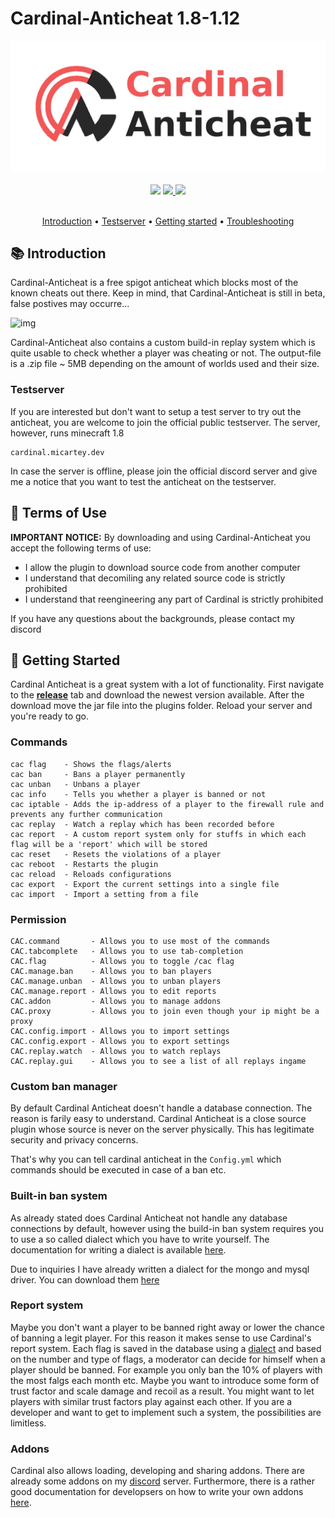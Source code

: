 # Cardinal-Anticheat 1.8-1.12

<div align="center">
    <img src="images/banner.png" />
</div>

<br />

<div align="center">
    <img
        src="https://img.shields.io/badge/Written%20in-java-%23EF4041?style=for-the-badge"
        height="30"
    />
    <a href="https://discord.gg/fxTn7v8">
        <img 
            src="https://img.shields.io/discord/647922123192533022?color=212121&label=Discord&logo=discord&logoColor=212121&style=for-the-badge"
            height="30"
        />
    </a>
    <a href="https://micartey.github.io/Cardinal-Anticheat/documentation" target="_blank">
        <img
            src="https://img.shields.io/badge/javadoc-reference-5272B4.svg?style=for-the-badge"
            height="30"
        />
    </a>
</div>

<br />

<p align="center">
  <a href="#-introduction">Introduction</a> •
  <a href="#-testserver">Testserver</a> •
  <a href="#-terms-of-use">Getting started</a> •
  <a href="https://github.com/Clientastisch/Cardinal-Anticheat/issues">Troubleshooting</a>
</p>


## 📚 Introduction

Cardinal-Anticheat is a free spigot anticheat which blocks most of the known cheats out there. Keep in mind, that Cardinal-Anticheat is still in beta, false postives may occurre...

![img](images/ezgif.com-gif-maker.gif)

Cardinal-Anticheat also contains a custom build-in replay system which is quite usable to check whether a player was cheating or not. The output-file is a .zip file ~ 5MB depending on the amount of worlds used and their size.

### Testserver

If you are interested but don't want to setup a test server to try out the anticheat, you are welcome to join the official public testserver. The server, however, runs minecraft 1.8

```
cardinal.micartey.dev
```

In case the server is offline, please join the official discord server and give me a notice that you want to test the anticheat on the testserver.

## 📄 Terms of Use

**IMPORTANT NOTICE:** By downloading and using Cardinal-Anticheat you accept the following terms of use:

- I allow the plugin to download source code from another computer
- I understand that decomiling any related source code is strictly prohibited
- I understand that reengineering any part of Cardinal is strictly prohibited

If you have any questions about the backgrounds, please contact my discord

## 📝 Getting Started

Cardinal Anticheat is a great system with a lot of functionality. First navigate to the [**release**](https://github.com/Clientastisch/Cardinal-Anticheat/releases) tab and download the newest version available. After the download move the jar file into the plugins folder. Reload your server and you're ready to go.

### Commands

```text
cac flag    - Shows the flags/alerts
cac ban     - Bans a player permanently
cac unban   - Unbans a player
cac info    - Tells you whether a player is banned or not
cac iptable - Adds the ip-address of a player to the firewall rule and prevents any further communication
cac replay  - Watch a replay which has been recorded before
cac report  - A custom report system only for stuffs in which each flag will be a 'report' which will be stored
cac reset   - Resets the violations of a player
cac reboot  - Restarts the plugin
cac reload  - Reloads configurations
cac export  - Export the current settings into a single file
cac import  - Import a setting from a file
```

### Permission

```text
CAC.command       - Allows you to use most of the commands
CAC.tabcomplete   - Allows you to use tab-completion
CAC.flag          - Allows you to toggle /cac flag
CAC.manage.ban    - Allows you to ban players
CAC.manage.unban  - Allows you to unban players
CAC.manage.report - Allows you to edit reports
CAC.addon         - Allows you to manage addons
CAC.proxy         - Allows you to join even though your ip might be a proxy
CAC.config.import - Allows you to import settings
CAC.config.export - Allows you to export settings
CAC.replay.watch  - Allows you to watch replays
CAC.replay.gui    - Allows you to see a list of all replays ingame
```

### Custom ban manager

By default Cardinal Anticheat doesn't handle a database connection. The reason is farily easy to understand. Cardinal Anticheat is a close source plugin whose source is never on the server physically. This has legitimate security and privacy concerns. 

That's why you can tell cardinal anticheat in the `Config.yml` which commands should be executed in case of a ban etc.

### Built-in ban system

As already stated does Cardinal Anticheat not handle any database connections by default, however using the build-in ban system requires you to use a so called dialect which you have to write yourself. The documentation for writing a dialect is available [here](DIALECT.md).

Due to inquiries I have already written a dialect for the mongo and mysql driver. You can download them [here](dialects/)

### Report system

Maybe you don't want a player to be banned right away or lower the chance of banning a legit player. For this reason it makes sense to use Cardinal's report system. Each flag is saved in the database using a [dialect](DIALECT.md) and based on the number and type of flags, a moderator can decide for himself when a player should be banned. For example you only ban the 10% of players with the most falgs each month etc. Maybe you want to introduce some form of trust factor and scale damage and recoil as a result. You might want to let players with similar trust factors play against each other. If you are a developer and want to get to implement such a system, the possibilities are limitless.

### Addons

Cardinal also allows loading, developing and sharing addons. There are already some addons on my [discord](https://discord.gg/fxTn7v8) server. Furthermore, there is a rather good documentation for developsers on how to write your own addons [here](ADDON.md).